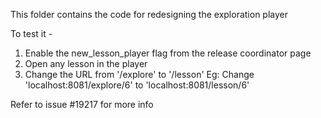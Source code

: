 This folder contains the code for redesigning the exploration player

To test it - 
1. Enable the new_lesson_player flag from the release coordinator page
2. Open any lesson in the player
3. Change the URL from '/explore' to '/lesson'
Eg: Change 'localhost:8081/explore/6' to 'localhost:8081/lesson/6'

Refer to issue #19217 for more info
